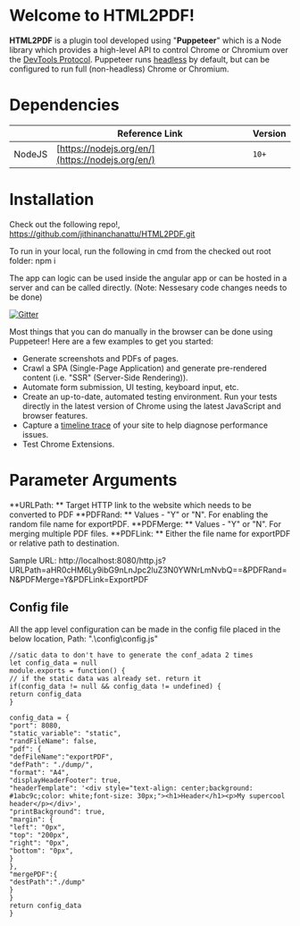 # Welcome to HTML2PDF!

**HTML2PDF** is a plugin tool developed using "**Puppeteer**" which is a Node library which provides a high-level API to control Chrome or Chromium over the [DevTools Protocol](https://chromedevtools.github.io/devtools-protocol/). Puppeteer runs [headless](https://developers.google.com/web/updates/2017/04/headless-chrome) by default, but can be configured to run full (non-headless) Chrome or Chromium.

# Dependencies
|                |Reference Link            |Version                         
|----------------|-------------------------------|-----------------------------|
|NodeJS|[https://nodejs.org/en/](https://nodejs.org/en/)            |`10+`            
# Installation
Check out the following repo!, https://github.com/jithinanchanattu/HTML2PDF.git

To run in your local, run the following in cmd from the checked out root folder:
npm i 

The app can logic can be used inside the angular app or can be hosted in a server and can be called directly. (Note: Nessesary code changes needs to be done)

[![Gitter](https://camo.githubusercontent.com/da2edb525cde1455a622c58c0effc3a90b9a181c/68747470733a2f2f6261646765732e6769747465722e696d2f4a6f696e253230436861742e737667)](https://medium.com/@getjithin)

Most things that you can do manually in the browser can be done using Puppeteer! Here are a few examples to get you started:

-   Generate screenshots and PDFs of pages.
-   Crawl a SPA (Single-Page Application) and generate pre-rendered content (i.e. "SSR" (Server-Side Rendering)).
-   Automate form submission, UI testing, keyboard input, etc.
-   Create an up-to-date, automated testing environment. Run your tests directly in the latest version of Chrome using the latest JavaScript and browser features.
-   Capture a  [timeline trace](https://developers.google.com/web/tools/chrome-devtools/evaluate-performance/reference)  of your site to help diagnose performance issues.
-   Test Chrome Extensions.

# Parameter Arguments
**URLPath: ** Target HTTP link to the website which needs to be converted to PDF
**PDFRand: ** Values - "Y" or "N". For enabling the random file name for exportPDF.
**PDFMerge: ** Values - "Y" or "N". For merging multiple PDF files.
**PDFLink: ** Either the file name for exportPDF or relative path to destination.

Sample URL: 
http://localhost:8080/http.js?URLPath=aHR0cHM6Ly9ibG9nLnJpc2luZ3N0YWNrLmNvbQ==&PDFRand=N&PDFMerge=Y&PDFLink=ExportPDF

## Config file

All the app level configuration can be made in the config file placed in the below location,
Path: "<root>.\config\config.js"
```
//satic data to don't have to generate the conf_adata 2 times
let config_data = null
module.exports = function() {
// if the static data was already set. return it
if(config_data != null && config_data != undefined) {
return config_data
}

config_data = {
"port": 8080,
"static_variable": "static",
"randFileName": false,
"pdf": {
"defFileName":"exportPDF",
"defPath": "./dump/",
"format": "A4",
"displayHeaderFooter": true,
"headerTemplate": '<div style="text-align: center;background: #1abc9c;color: white;font-size: 30px;"><h1>Header</h1><p>My supercool header</p></div>',
"printBackground": true,
"margin": {
"left": "0px",
"top": "200px",
"right": "0px",
"bottom": "0px",
}
},
"mergePDF":{
"destPath":"./dump"
}
}
return config_data
}
```
